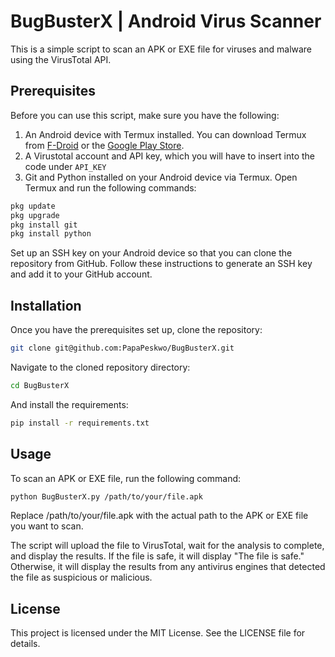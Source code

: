 # BugBusterX | Android Virus Scanner

This is a simple script to scan an APK or EXE file for viruses and malware using the VirusTotal API.
## Prerequisites

Before you can use this script, make sure you have the following:

1. An Android device with Termux installed. You can download Termux from [F-Droid](https://f-droid.org/packages/com.termux/) or the [Google Play Store](https://play.google.com/store/apps/details?id=com.termux&pli=1).
2. A Virustotal account and API key, which you will have to insert into the code under `API_KEY`
3. Git and Python installed on your Android device via Termux. Open Termux and run the following commands:

```bash
pkg update
pkg upgrade
pkg install git
pkg install python
```
Set up an SSH key on your Android device so that you can clone the repository from GitHub. Follow these instructions to generate an SSH key and add it to your GitHub account.

## Installation

Once you have the prerequisites set up, clone the repository:

```bash
git clone git@github.com:PapaPeskwo/BugBusterX.git
```

Navigate to the cloned repository directory:

```bash
cd BugBusterX
```
And install the requirements:
```bash
pip install -r requirements.txt
```
## Usage

To scan an APK or EXE file, run the following command:

```bash
python BugBusterX.py /path/to/your/file.apk
```
Replace /path/to/your/file.apk with the actual path to the APK or EXE file you want to scan.

The script will upload the file to VirusTotal, wait for the analysis to complete, and display the results. If the file is safe, it will display "The file is safe." Otherwise, it will display the results from any antivirus engines that detected the file as suspicious or malicious.

## License
This project is licensed under the MIT License. See the LICENSE file for details.